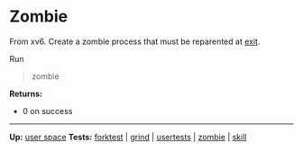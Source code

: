 # Zombie

From xv6.
Create a zombie process that must be reparented at [exit](../../kernel/syscalls/exit.md).

Run
> zombie

**Returns:**
- 0 on success

---
**Up:** [user space](../userspace.md)
**Tests:** [forktest](forktest.md) | [grind](grind.md) | [usertests](usertests.md) | [zombie](zombie.md) | [skill](skill.md)
